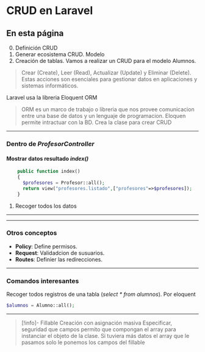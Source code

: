 
# CRUD en Laravel
## En esta página
0. Definición CRUD
1. Generar ecosistema CRUD. Modelo
2. Creación de tablas. 
Vamos a realizar un CRUD para el modelo Alumnos.

> Crear (Create), Leer (Read), Actualizar (Update) y Eliminar (Delete). Estas acciones son esenciales para gestionar datos en aplicaciones y sistemas informáticos.

Laravel usa la libreria Eloquent ORM 
> ORM es un marco de trabajo o libreria que nos provee comunicacion entre una base de datos y un lenguaje de programacion.
> Eloquen permite intractuar con la BD. Crea la clase para crear CRUD

---




### Dentro de *ProfesorController*
#### Mostrar datos resultado *index()*
```php
	public function index()  
	{  
	  $profesores = Profesor::all();  
	  return view("profesores.listado",["profesores"=>$profesores]);  
	}
```
1. Recoger todos los datos 



---

---

### Otros conceptos
- **Policy**: Define permisos. 
- **Request**: Validadcion de susuarios.
- **Routes**: Definier las redirecciones.

---
### Comandos interesantes

Recoger todos registros de una tabla (*select * from alumnos*). Por eloquent 
``` php
$alumnos = Alumno::all();
```
--- 


> [!info]- Fillable
>  Creación con asignación masiva
>  Especificar, seguridad que campos permito que compongan el array para instanciar el objeto de la clase.
>  Si tuviera más datos el array que le pasamos solo le ponemos los campos del fillable